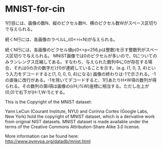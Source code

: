 # MNIST-for-cin
1行目には、画像の数N、縦のピクセル数H、横のピクセル数Wがスペース区切りで与えられる。

続くN行には、各画像のラベルL_i(0<=i<N)が与えられる。

続くN行には、各画像のピクセル値p(0<=p<256,pは整数)を示す整数列がスペース区切りで与えられる。
MNIST画像では0のピクセルが多いので、0についてのみランレングス圧縮してある。すなわち、与えられた数列中に0が存在する場合、それは0の次の数字だけ0が連続していることを示す。(e.g. {1, 0, 3, 4}という入力をデコードすると{1, 0, 0, 0, 4}になる)
画像の終わりは-1で示される。-1の直後に改行がある。-1を除いてデコードすると、1行あたりH*W項の数列が得られる。その数列の第i項は画像の(i/H,i%W)座標に相当する。ただし左上が(0,0)で右下が(H-1,W-1)とする。

This is the Copyright of the MNIST dataset:

Yann LeCun (Courant Institute, NYU) and Corinna Cortes (Google Labs, New York) 
hold the copyright of MNIST dataset, which is a derivative work from original 
NIST datasets. MNIST dataset is made available under the terms of the 
Creative Commons Attribution-Share Alike 3.0 license.

More information can be found here:
http://www.pymvpa.org/datadb/mnist.html
